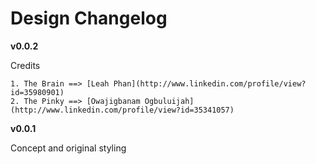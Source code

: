 # Design Changelog

__v0.0.2__

  Credits
  
    1. The Brain ==> [Leah Phan](http://www.linkedin.com/profile/view?id=35980901)
    2. The Pinky ==> [Owajigbanam Ogbuluijah](http://www.linkedin.com/profile/view?id=35341057)

__v0.0.1__

  Concept and original styling